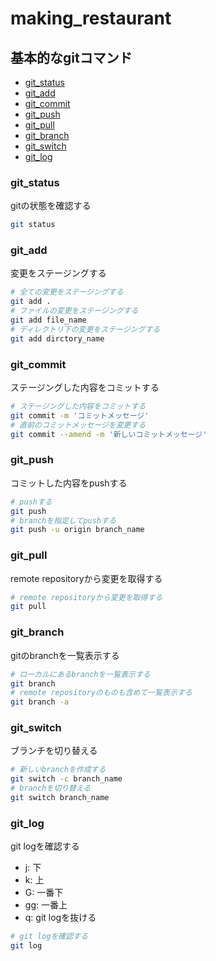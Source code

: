 # making_restaurant
<!-- ついでにこのファイルの記法って前教えたっけ -->
<!-- っていうのが簡単に書けるよっていうやつ -->
<!-- 色々markdownで書けるから覚えておくといいよ -->
<!-- このファイルをgithubにpushしたらgithubのページ行ってみて -->
<!-- q -->
<!-- すまぬ、とりあえず、全部pushしなければ、、メッセージの修正はどうしよ、そうやね、これどうやって、ぬけるんや。azasu。-->
<!-- markdownっていう記法でこんな感じで書くと右みたいなのが作れる -->
## 基本的なgitコマンド

- [git_status](git_status)
- [git_add](git_add)
- [git_commit](git_commit)
- [git_push](git_push)
- [git_pull](git_pull)
- [git_branch](git_branch)
- [git_switch](git_switch)
- [git_log](git_log)

### git_status

gitの状態を確認する

```sh
git status
```

### git_add

変更をステージングする

```sh
# 全ての変更をステージングする
git add .
# ファイルの変更をステージングする
git add file_name
# ディレクトリ下の変更をステージングする
git add dirctory_name
```

### git_commit

ステージングした内容をコミットする
```sh
# ステージングした内容をコミットする
git commit -m 'コミットメッセージ'
# 直前のコミットメッセージを変更する
git commit --amend -m '新しいコミットメッセージ'
```

### git_push

コミットした内容をpushする

```sh
# pushする
git push
# branchを指定してpushする
git push -u origin branch_name
```

### git_pull

remote repositoryから変更を取得する

```sh
# remote repositoryから変更を取得する
git pull
```

### git_branch

gitのbranchを一覧表示する

```sh
# ローカルにあるbranchを一覧表示する
git branch
# remote repositoryのものも含めて一覧表示する
git branch -a
```

### git_switch

ブランチを切り替える

```sh
# 新しいbranchを作成する
git switch -c branch_name
# branchを切り替える
git switch branch_name
```

### git_log

git logを確認する  
- j: 下
- k: 上
- G: 一番下
- gg: 一番上
- q: git logを抜ける

```sh
# git logを確認する
git log
```